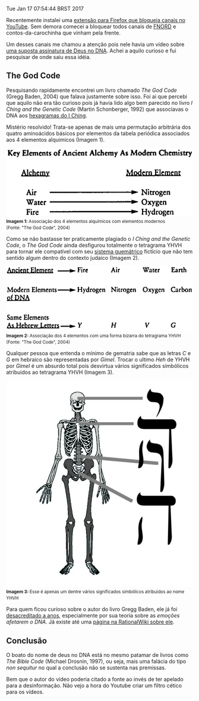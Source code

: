 Tue Jan 17 07:54:44 BRST 2017

Recentemente instalei uma [extensão para Firefox que bloqueia canais no YouTube](https://addons.mozilla.org/en-US/firefox/addon/video-blocker/). Sem demora comecei a bloquear todos canais de [FNORD](https://pt.wikipedia.org/wiki/FNORD) e contos-da-carochinha que vinham pela frente.

Um desses canais me chamou a atenção pois nele havia um vídeo sobre [uma suposta assinatura de Deus no DNA](https://www.youtube.com/watch?v=IHK5cI6Xogs). Achei a aquilo curioso e fui pesquisar de onde saiu essa idéia.

## The God Code

Pesquisando rapidamente encontrei um livro chamado *The God Code* (Gregg Baden, 2004) que falava justamente sobre isso. Foi ai que percebi que aquilo não era tão curioso pois já havia lido algo bem parecido no livro *I Ching and the Genetic Code* (Martin Schonberger, 1992) que associavas o DNA aos [hexagramas do I Ching](https://pt.wikipedia.org/wiki/Hexagramas_(I_Ching)).

Mistério resolvido! Trata-se apenas de mais uma permutação arbitrária dos quatro aminoácidos básicos por elementos da tabela periódica associados aos 4 elementos alquimicos (Imagem 1).
<p class="center">
<a href="/asset/img/the-god-code-1.png"><img src="/asset/img/the-god-code-1.png" style="max-width:100%" class="img-thumbnail"></a><br>
<small><b>Imagem 1:</b> Associação dos 4 elementos alquimicos com elementos modernos<br>(Fonte: "The God Code", 2004)</small>
</p>

Como se não bastasse ter praticamente plagiado o *I Ching and the Genetic Code*, o *The God Code* ainda desfigurou totalmente o tetragrama YHVH para tornar ele compatível com seu [sistema guemátrico](https://pt.wikipedia.org/wiki/Guem%C3%A1tria) fictício que não tem sentido algum dentro do contexto judaico (Imagem 2). 

<p class="center">
<a href="/asset/img/the-god-code-2.png"><img src="/asset/img/the-god-code-2.png" style="max-width:100%" class="img-thumbnail"></a><br>
<small><b>Imagem 2:</b> Associação dos 4 elementos com uma forma bizarra do tetragrama YHVH<br>(Fonte: "The God Code", 2004)</small>
</p>

Qualquer pessoa que entenda o mínimo de gematria sabe que as letras *C* e *G* em hebraico são representadas por *Gimel*. Trocar o ultimo *Heh* de YHVH por *Gimel* é um absurdo total pois desvirtua vários significados simbólicos atribuidos ao tetragrama YHVH (Imagem 3).

<p class="center">
<a href="/asset/img/yhvh-ossos.jpg"><img src="/asset/img/yhvh-ossos.jpg" style="max-width:100%" class="img-thumbnail"></a><br>
<small><b>Imagem 3:</b> Esse é apenas um dentre vários significados simbólicos atribuidos ao nome YHVH</small>
</p>

Para quem ficou curioso sobre o autor do livro Gregg Baden, ele já foi [desacreditado a anos](https://www.youtube.com/watch?v=uoNmd5E0_gw), especialmente por sua teoria sobre as *emoções afetarem o DNA*. Já existe até uma [página na RationalWiki sobre ele](http://rationalwiki.org/wiki/Gregg_Braden). 

## Conclusão

O boato do nome de deus no DNA está no mesmo patamar de livros como *The Bible Code* (Michael Drosnin, 1997), ou seja, mais uma falácia do tipo *non sequitur* no qual a conclusão não se sustenta nas premissas.

Bem que o autor do vídeo poderia citado a fonte ao invés de ter apelado para a desinformação. Não vejo a hora do Youtube criar um filtro cético para os vídeos.
